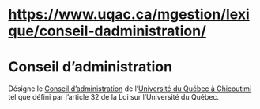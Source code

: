 # https://www.uqac.ca/mgestion/lexique/conseil-dadministration/

# Conseil d’administration
Désigne le [Conseil d’administration](https://www.uqac.ca/mgestion/lexique/conseil-dadministration/<https:/www.uqac.ca/mgestion/lexique/conseil-dadministration/>) de l’[Université du Québec à Chicoutimi](https://www.uqac.ca/mgestion/lexique/conseil-dadministration/<https:/www.uqac.ca/mgestion/lexique/universite-du-quebec-a-chicoutimi/>) tel que défini par l’article 32 de la Loi sur l’Université du Québec.
